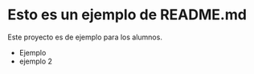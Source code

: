 # Esto es un ejemplo de README.md

Este proyecto es de ejemplo para los alumnos.

* Ejemplo
* ejemplo 2

